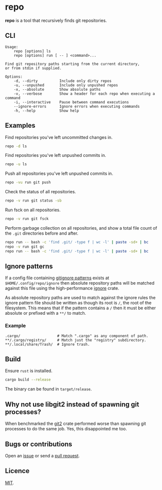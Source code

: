 # repo

**repo** is a tool that recursively finds git repositories.

## CLI

```
Usage:
    repo [options] ls
    repo [options] run [ -- ] <command>...

Find git repository paths starting from the current directory,
or from stdin if supplied.

Options:
    -d, --dirty          Include only dirty repos
    -u, --unpushed       Include only unpushed repos
    -x, --absolute       Show absolute paths
    -v, --verbose        Show a header for each repo when executing a command
    -i, --interactive    Pause between command executions
    --ignore-errors      Ignore errors when executing commands
    -h, --help           Show help
```

## Examples

Find repositories you've left uncommitted changes in.

```bash
repo -d ls
```

Find repositories you've left unpushed commits in.

```bash
repo -u ls
```

Push all repositories you've left unpushed commits in.

```bash
repo -vu run git push
```

Check the status of all repositories.

```bash
repo -v run git status -sb
```

Run fsck on all repositories.

```bash
repo -v run git fsck
```

Perform garbage collection on all repositories, and show a total file count of the `.git` directories before and after.

```bash
repo run -- bash -c 'find .git/ -type f | wc -l' | paste -sd+ | bc
repo -v run git gc
repo run -- bash -c 'find .git/ -type f | wc -l' | paste -sd+ | bc
```

## Ignore patterns

If a config file containing [gitignore patterns](https://git-scm.com/docs/gitignore) exists at `$HOME/.config/repo/ignore` then absolute repository paths will be matched against this file using the high-performance [ignore](https://docs.rs/ignore) crate.

As absolute repository paths are used to match against the ignore rules the ignore pattern file should be written as though its root is `/`, the root of the filesystem. This means that if the pattern contains a `/` then it must be either absolute or prefixed with a `**/` to match.

### Example

```
.cargo/                 # Match ".cargo" as any component of path.
**/.cargo/registry/     # Match just the "registry" subdirectory.
**/.local/share/Trash/  # Ignore trash.
```

## Build

Ensure `rust` is installed.

```bash
cargo build --release
```

The binary can be found in `target/release`.

## Why not use libgit2 instead of spawning git processes?

When benchmarked the [git2](https://docs.rs/git2) crate performed worse than spawning git processes to do the same job. Yes, this disappointed me too.

## Bugs or contributions

Open an [issue](http://github.com/crdx/repo/issues) or send a [pull request](http://github.com/crdx/repo/pulls).

## Licence

[MIT](LICENCE.md).
